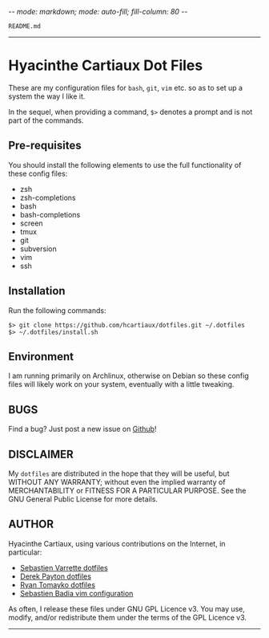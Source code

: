 -*- mode: markdown; mode: auto-fill; fill-column: 80 -*-

`README.md`

---------
# Hyacinthe Cartiaux Dot Files

These are my configuration files for `bash`, `git`, `vim` etc. so as to set up a
system the way I like it.

In the sequel, when providing a command, `$>` denotes a prompt and is not part
of the commands.

## Pre-requisites

You should install the following elements to use the full functionality of
these config files:

* zsh
* zsh-completions
* bash
* bash-completions
* screen
* tmux
* git
* subversion
* vim
* ssh

## Installation

Run the following commands:

    $> git clone https://github.com/hcartiaux/dotfiles.git ~/.dotfiles
    $> ~/.dotfiles/install.sh

## Environment

I am running primarily on Archlinux, otherwise on Debian so these config files
will likely work on your system, eventually with a little tweaking.

## BUGS

Find a bug? Just post a new issue on [Github](https://github.com/hcartiaux/dotfiles/issues)!

## DISCLAIMER

My `dotfiles` are distributed in the hope that they will be useful, but WITHOUT
ANY WARRANTY; without even the implied warranty of MERCHANTABILITY or FITNESS
FOR A PARTICULAR PURPOSE.  See the GNU General Public License for more details.

## AUTHOR

Hyacinthe Cartiaux, using various contributions on the Internet, in particular:

*  [Sebastien Varrette dotfiles](https://github.com/Falkor/dotfiles)
*  [Derek Payton dotfiles](http://bitbucket.org/dmpayton/dotfiles/src/tip/.bashrc)
*  [Ryan Tomayko dotfiles](https://github.com/rtomayko/dotfiles/blob/rtomayko/.bashrc)
*  [Sebastien Badia vim configuration](https://github.com/sbadia/grimvim)

As often, I release these files under GNU GPL Licence v3.
You may use, modify, and/or redistribute them under the terms of the GPL Licence v3.

-------

